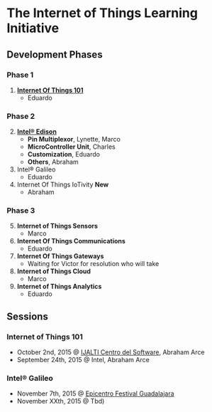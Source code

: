 The Internet of Things Learning Initiative
==

## Development Phases

### Phase 1
1. [**Internet Of Things 101**](https://theiotlearninginitiative.gitbooks.io/internetofthings101/)
   - Eduardo

### Phase 2
2. [**Intel® Edison**](https://theiotlearninginitiative.gitbooks.io/inteledison/)
   - **Pin Multiplexor**, Lynette, Marco
   - **MicroController Unit**, Charles
   - **Customization**, Eduardo
   - **Others**, Abraham
3. Intel® Galileo
   - Eduardo
4. Internet Of Things IoTivity **New**
   - Abraham

### Phase 3
5. **Internet of Things Sensors**
   - Marco
6. **Internet Of Things Communications**
   - Eduardo
7. **Internet Of Things Gateways**
   -  Waiting for Victor for resolution who will take
8. **Internet of Things Cloud**
   - Marco
9. **Internet of Things Analytics**
   - Eduardo

## Sessions

### Internet of Things 101
- October 2nd, 2015 @ [IJALTI Centro del Software](http://ijalti.org.mx/parque/centro-del-software/), Abraham Arce
- September 24th, 2015 @ Intel, Abraham Arce

### Intel® Galileo
- November 7th, 2015 @ [Epicentro Festival Guadalajara](http://www.epicentrofestival.com/)
- November XXth, 2015 @ Tbd)